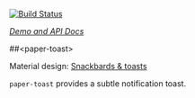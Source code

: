 
<!---

This README is automatically generated from the comments in these files:
paper-toast.html

Edit those files, and our readme bot will duplicate them over here!
Edit this file, and the bot will squash your changes :)

-->

[![Build Status](https://travis-ci.org/PolymerElements/paper-toast.svg?branch=master)](https://travis-ci.org/PolymerElements/paper-toast)

_[Demo and API Docs](https://elements.polymer-project.org/elements/paper-toast)_


##&lt;paper-toast&gt;


Material design: [Snackbards & toasts](https://www.google.com/design/spec/components/snackbars-toasts.html)

`paper-toast` provides a subtle notification toast.


